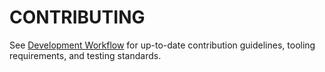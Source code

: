 <!--
ARCHIVED: Contribution guidelines, tooling requirements, and testing standards are now maintained in docs/02_developer_guide/01_development_workflow.md.
-->

# CONTRIBUTING

See [Development Workflow](docs/02_developer_guide/01_development_workflow.md) for up-to-date contribution guidelines, tooling requirements, and testing standards.
